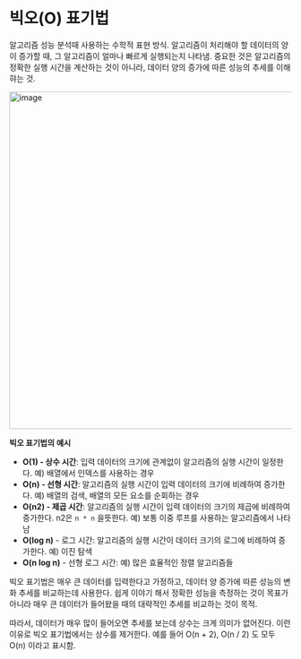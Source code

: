# 빅오(O) 표기법

알고리즘 성능 분석때 사용하는 수학적 표현 방식. 알고리즘이 처리해야 할 데이터의 양이 증가할 때, 그 알고리즘이 얼마나 빠르게 실행되는지 나타냄. 중요한 것은 알고리즘의 정확한 실행 시간을 계산하는 것이 아니라, 데이터 양의 증가에 따른 성능의 추세를 이해햐는 것.

<img width="603" alt="image" src="https://github.com/user-attachments/assets/b0a5aa77-e376-4d5e-826c-64e496459f2a" />

**빅오 표기법의 예시**

- **O(1) - 상수 시간**: 입력 데이터의 크기에 관계없이 알고리즘의 실행 시간이 일정한다.
  예) 배열에서 인덱스를 사용하는 경우
- **O(n) - 선형 시간**: 알고리즘의 실행 시간이 입력 데이터의 크기에 비례하여 증가한다.
  예) 배열의 검색, 배열의 모든 요소를 순회하는 경우
- **O(n2) - 제곱 시간**: 알고리즘의 실행 시간이 입력 데이터의 크기의 제곱에 비례하여 증가한다.
  n2은 `n * n` 을뜻한다.
  예) 보통 이중 루프를 사용하는 알고리즘에서 나타남
- **O(log n)** - 로그 시간: 알고리즘의 실행 시간이 데이터 크기의 로그에 비례하여 증가한다.
  예) 이진 탐색
- **O(n log n)** - 선형 로그 시간:
  예) 많은 효율적인 정렬 알고리즘들

빅오 표기법은 매우 큰 데이터를 입력한다고 가정하고, 데이터 양 증가에 따른 성능의 변화 추세를 비교하는데 사용한다. 쉽게 이야기 해서 정확한 성능을 측정하는 것이 목표가 아니라 매우 큰 데이터가 들어왔을 때의 대략적인 추세를 비교하는 것이 목적.

따라서, 데이터가 매우 많이 들어오면 추세를 보는데 상수는 크게 의미가 없어진다. 이런 이유로 빅오 표기법에서는 상수를 제거한다. 예를 들어 O(n + 2), O(n / 2) 도 모두 O(n) 이라고 표시함.
